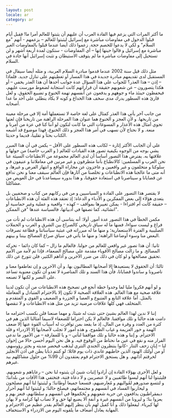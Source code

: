 ```yaml
---
layout: post
locale: ar
category: ar
---
```


ما أكثر المرات التي يزعم فيها القادة العرب أن عليهم أن يثبتوا للعالم أمرا ما! فقبل أيام قبلوا الدخول في مفاوضات مباشرة مع إسرائيل ليثبتوا للعالم – بزعمهم - أنهم "مع السلام" و لكي لا يدعوا للخصم حجة. زعموا ذلك أيضا عندما قبلوا بالمفاوضات الغير مباشرة مع إسرائيل و قالوا حينها إنها – أي المفاوضات -  ستكون لمدة أربعة أشهر و لن تستحيل إلى مفاوضات مباشرة ما لم يتوقف الاستيطان و تثبت إسرائيل أنها جادة في السلام.

مثل ذلك قيل سنة 2002 عندما قدموا مبادرة السلام العربية، و مثله أيضا سيقال في المستقبل لدى تقديمهم مبادرة جديدة في هذا المسار أو تغطيتهم على تنازل جديد. فلماذا – إذن – هذا العذر؟
للجواب علي هذا السؤال عدة جوانب أحدها أن هذا العذر يخفي – أو هكذا يتصورون – عن شعوبهم حقيقة أن قراراتهم كانت استجابة لضغوط مورست عليهم، فيحفظون حينئذ ماء و جوههم و يدفعون عن أنفسهم تهمة الخنوع و تضييع الحقوق. و لعل قارئ هذه السطور يدرك مدى سخف هذا الخداع و كونه لا يكاد ينطلي على أحد ما عدا أصحابه.

من جانب آخر يأتي هذا العذر كمثال على لغة خاصة لا تستعملها أمة إلا في مرحلة معينة من تاريخها. و لأن العجز و الخنوع هما عنوان هذا المرحلة الراهنة من تاريخنا فإن لغتها تحوي أمثال هذه الأعذار و المسوغات التي ما كانت لتكون لو أننا كنا في عزة من أمرنا و منعة. و لا نحتاج لأن نسهب في أمر هذا العجز و ذلك الخنوع، فهذا موضوع قد أشبعه الكتاب بحثأ و تقليبا، قديما و حديثا.

علي أن الجانب الأكثر إثارة – لكاتب هذه السطور على الأقل – يكمن في أن هذا المبرر يشي بوجه من الوجوه بكيفية تصور هذه القيادات للعالم ( و الغرب خاصة) من حولها و علاقتها به. يفترض هذا التصور أساسا أن لدى العالم مجموعة من الانطباعات السيئة عنا نحن العرب و المسلمين: كالانطباع بأننا متطرفون و غير مرنين في معاملاتنا و عنيفون في سلوكنا و متخلفون و غير واقعيين و عاجزون عن مجاراة الواقع و انتهاز الفرص و غيرها، و أنه متى ما عالجنا هذه الانطباعات و تخلصنا من آثارها فإن العالم سيقف معنا و نحن ندافع عن قضايانا و سيناصرنا في استعادة حقوقنا، و هذا بدوره سيساعدنا في حل العويص من مشاكلنا.

لا يقتصر هذا التصور على القادة و السياسيين و من في ركابهم من كتاب و صحفيين بل يتعدى هؤلاء إلى بعض المفكرين و الأدباء و الدعاة؛ إذ تعتقد هذه الفئة أن هذه الانطباعات – حقيقة كانت أم افتراءا - يمكن تغييرها بمواقف – كهذه - واقعية و عملية  وغير حماسية أو انشائية، كما تصفها في أدبياتها، فالسياسة عندها "فن الممكن".

مكمن الخطأ في هذا التصور عدة أمور.
أولا: أنه يتناسى أن هذه الانطباعات لم تأت من فراغ و ليست سواءا، فمنها ما له سياق تاريخي كالصراع بين الشرق و الغرب و الحملات الصليبية و الفترة الاستعمارية؛ و منها ما له مبرراته في عبثية سياساتنا و فظاعة تصرفات البعض منا وسوء أوضاعنا الراهنة؛ و منها ما يأتي في سياق صراع المصالح بيننا و بينهم.

ثانيا: أن هذا تصور غير واقعي للعالم من حولنا. فالعالم ما زال – كما كان دائما - تحركه المصالح. و ما زالت مصالح الأقوياء مقدمة علي مصالح الضعفاء، فإذا تم لأمة من الأمم تحقيق مصالحها و لو كان في ذلك من ضرر الآخرين و أذاهم الكثير، فلن تتورع عن ذلك.

ثالثا: أن الحقوق لا يستعيدها إلا أصحابها المطالبون بها. و أن الآخرين و إن تعاطفوا معنا و ناصرونا و ساندوا قضايانا، فأن هذا السند و تلك المناصرة لا تعدو أن تكون معنوية تساعد على النصر و لكنها لا تصنعه.

و لو أنهم فكروا مليا لما وجدوا خطة أنجع في تصحيح هذه الانطباعات من أن تكون لدينا علاقة صحية مع هذا العالم. هذه العلاقة الصحية لا تكون إلا بالاحترام المتبادل و المعاملة بالمثل. أما علاقة التابع و المتبوع و العصا و الجزرة و الضعيف و القوي و المتقدم و المتخلف فهي كلها علاقات مرضية تزيد من مثل هذه الانطباعات و لا تنقصها.

إننا لا ندين لهذا العالم بشيئ حتى نثبت له شيئا، و مهما صنعنا فلن نكسب احترامه ما دامت هذه حالنا و تلك مواقفنا. فالعالم لا يكن احتراما للضعفاء لاسيما أمثالنا الذين هم في كثرة من العدد و وفرة من المال، إذ ما يقعد بمن توافرت له أسباب القوة عنها إلا ضعف الهمة و خور العزيمة و غياب الطموح، و هذه أمور لا تجلب لأصحابها إلا الازدراء و قلة الاحترام. و إننا و هذه حالنا و تلك مواقفنا لنأتي – و يا للمفارقة –  من الأمور ما ندعي الفرار منه و نقع في عين ما نحتاط من الوقوع فيه. و هل نحن اليوم أحسن حالا من إخوان لنا – إبان زحف التتار -كانوا ينتظرون الجندي التتري ليذهب فيحضر مديته و يجتز رؤوسهم، أو من أولئك الهنود الذين خاطبهم غاندي ذات يوم قائلا: لو كنتم ذبابا يطن في أذن الانجليز لخرقتم آذانهم. و هل يستحق الاحترام قوم يعتقدون أن 99% من حلول مشاكلهم بيد غيرهم.

و لعل الأحرى بهؤلاء القادة إن أرادوا إثبات شيئ أن يثبتوه لنا نحن – رعاياهم و شعوبهم. فليثبتوا لنا أنهم ليسوا طائفيين و لا عنصريين و لا دعاة فتنة، فتختفي هذا الآفات من بلداننا؛ و لتتسع صدورهم لمُواليهم و مُعارضيهم، فتسعنا جميعا أوطاننا؛ و ليثبتوا لنا أنهم مصلحون و ليحاربوا الفساد في أنفسهم و مجتمعاتهم، فيصلح حالنا؛ و ليثبتوا لنا أنهم أحرار ديمقراطيون يدافعون عن حرية شعوبهم و يُحَكموها في أنفسهم و سلطانهم، فنعز بهم و يعزوا بنا؛ و ليرونا من أنفسهم غيرة و أنفة ألا يضيع  لها حق و لا تصاب لها كرامة و لا يهان لها كبرياء. ليفعلوا ذلك و أنا كفيل لهم بأن ينظر إليهم العالم بقدر عظيم من الاحترام و المهابة يعادل أضعاف ما يلقونه اليوم من الازدراء و الاستخفاف.